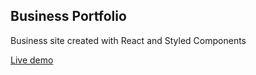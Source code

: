 ## Business Portfolio

Business site created with React and Styled Components

[Live demo](https://thomassmathisen.github.io/portfolio-styled-components/)
